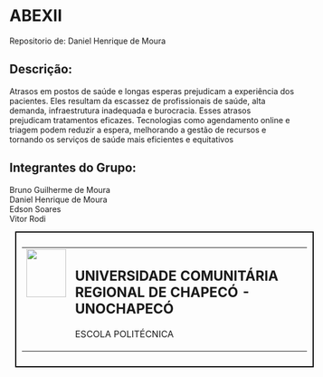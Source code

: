   # ABEXII
Repositorio de: Daniel Henrique de Moura
 
## Descrição:
Atrasos em postos de saúde e longas esperas prejudicam a experiência dos pacientes. Eles resultam da escassez de profissionais de saúde, alta demanda, infraestrutura inadequada e burocracia. Esses atrasos prejudicam tratamentos eficazes. Tecnologias como agendamento online e triagem podem reduzir a espera, melhorando a gestão de recursos e tornando os serviços de saúde mais eficientes e equitativos

## Integrantes do Grupo:
Bruno Guilherme de Moura <br>Daniel Henrique de Moura <br>Edson Soares <br> Vitor Rodi
                    
  
<div style="width: 100%; border: 2px solid black; margin: 10px; padding: 10px;"> 
  <table>
    <tr> 
      <td style="vertical-align: top;">
        <img src="https://github.com/VitorRodi/Abex/blob/9830e77d5007d2fb9a6d8998fd935de992367480/BRASAO_UNO_AZUL.png" width="70" height="85" />
      </td>
      <td>
        <h2>UNIVERSIDADE COMUNITÁRIA REGIONAL DE CHAPECÓ - UNOCHAPECÓ</h2>
        <p>ESCOLA POLITÉCNICA</p>
      </td>
    </tr>
  </table>
</div>


